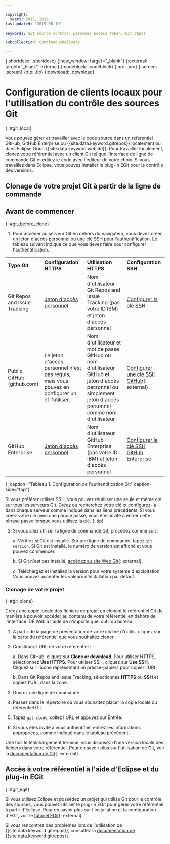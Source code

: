 ```yaml
---

copyright:
  years: 2015, 2019
lastupdated: "2019-06-19"

keywords: Git source control, personal access token, Git repos

subcollection: ContinuousDelivery

---
```


{:shortdesc: .shortdesc}
{:new_window: target="_blank"}
{:external: target="_blank" .external}
{:codeblock: .codeblock}
{:pre: .pre}
{:screen: .screen}
{:tip: .tip}
{:download: .download}

# Configuration de clients locaux pour l'utilisation du contrôle des sources Git
{: #git_local}


Vous pouvez gérer et travailler avec le code source dans un référentiel GitHub, GitHub Enterprise ou {{site.data.keyword.gitrepos}} localement ou dans Eclipse Orion {{site.data.keyword.webide}}. Pour travailler localement, clonez votre référentiel avec un client Git tel que l'interface de ligne de commande Git et éditez le code avec l'éditeur de votre choix. Si vous travaillez dans Eclipse, vous pouvez installer le plug-in EGit pour le contrôle des versions.

## Clonage de votre projet Git à partir de la ligne de commande


## Avant de commencer
{: #git_before_clone}

1. Pour accéder au serveur Git en dehors du navigateur, vous devez créer un jeton d'accès personnel ou une clé SSH pour l'authentification. Le tableau suivant indique ce que vous devez faire pour configurer l'authentification.

| Type Git  | Configuration HTTPS | Utilisation HTTPS |  Configuration SSH |
|:-----------|:-------------|:------------|:-------------|
| Git Repos and Issue Tracking  | [Jeton d'accès personnel](/docs/services/ContinuousDelivery?topic=ContinuousDelivery-git_working#create_pat) | Nom d'utilisateur Git Repos and Issue Tracking (pas votre ID IBM) et jeton d'accès personnel | [Configurer la clé SSH](/docs/services/ContinuousDelivery?topic=ContinuousDelivery-git_working#creating-an-ssh-key) |
| Public GitHub (github.com) | Le jeton d'accès personnel n'est pas requis, mais vous pouvez en configurer un et l'utiliser | Nom d'utilisateur et mot de passe GitHub ou nom d'utilisateur GitHub et jeton d'accès personnel ou simplement jeton d'accès personnel comme nom d'utilisateur | [Configurer une clé SSH GitHub](https://help.github.com/articles/generating-a-new-ssh-key-and-adding-it-to-the-ssh-agent/){: external} |
| GitHub Enterprise | [Jeton d'accès personnel](/docs/services/ghededicated?topic=ghededicated-getting-started#ghe_auth) | Nom d'utilisateur GitHub Enterprise (pas votre ID IBM) et jeton d'accès personnel | [Configurer la clé SSH GitHub Enterprise](/docs/services/ghededicated?topic=ghededicated-getting-started#ghe_auth) |
{: caption="Tableau 1. Configuration de l'authentification Git" caption-side="top"}

Si vous préférez utiliser SSH, vous pouvez réutiliser une seule et même clé sur tous les serveurs Git. Créez ou recherchez votre clé et configurez-la dans chaque serveur comme indiqué dans les liens précédents. Si vous créez votre clé avec une phrase passe, vous êtes invité à entrer cette phrase passe lorsque vous utilisez la clé.
{: tip}

2. Si vous allez utiliser la ligne de commande Git, procédez comme suit :

    a. Vérifiez si Git est installé. Sur une ligne de commande, tapez `git version`. Si Git est installé, le numéro de version est affiché et vous pouvez commencer.

    b. Si Git n'est pas installé, [accédez au site Web Git](http://git-scm.com/downloads){: external}.

    c. Téléchargez et installez la version pour votre système d'exploitation Vous pouvez accepter les valeurs d'installation par défaut.


### Clonage de votre projet
{: #git_clone}

Créez une copie locale des fichiers de projet en clonant le référentiel Git de manière à pouvoir accéder au contenu de votre référentiel en dehors de l'interface IDE Web à l'aide de n'importe quel outil du bureau.

1. A partir de la page de présentation de votre chaîne d'outils, cliquez sur la carte du référentiel que vous souhaitez cloner.

2. Constituez l'URL de votre référentiel :

   a. Dans GitHub, cliquez sur **Clone or download**. Pour utiliser HTTPS, sélectionnez **Use HTTPS**.  Pour utiliser SSH, cliquez sur **Use SSH**. Cliquez sur l'icône représentant un presse-papiers pour copier l'URL.

   b. Dans Git Repos and Issue Tracking, sélectionnez **HTTPS** ou **SSH** et copiez l'URL dans la zone.

3. Ouvrez une ligne de commande.

4. Passez dans le répertoire où vous souhaitez placer la copie locale du référentiel Git.

5. Tapez `git clone`, collez l'URL et appuyez sur Entrée.

6. Si vous êtes invité à vous authentifier, entrez les informations appropriées, comme indiqué dans le tableau précédent.


Une fois le téléchargement terminé, vous disposez d'une version locale des fichiers dans votre référentiel. Pour en savoir plus sur l'utilisation de Git, voir la [documentation de Git](http://git-scm.com/doc){: external}.


## Accès à votre référentiel à l'aide d'Eclipse et du plug-in EGit
{: #git_egit}

Si vous utilisez Eclipse et possédez un projet qui utilise Git pour le contrôle des sources, vous pouvez utiliser le plug-in EGit pour gérer votre référentiel à partir d'Eclipse. Pour en savoir plus sur l'installation et la configuration d'EGit, voir le [tutoriel EGit](http://eclipsesource.com/blogs/tutorials/egit-tutorial/){: external}.

Si vous rencontrez des problèmes lors de l'utilisation de {{site.data.keyword.gitrepos}}, consultez la [documentation de {{site.data.keyword.gitrepos}}](/docs/services/ContinuousDelivery?topic=ContinuousDelivery-git_working#git_local).
